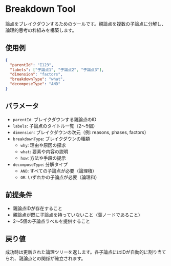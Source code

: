 # Breakdown Tool

論点をブレイクダウンするためのツールです。親論点を複数の子論点に分解し、論理的思考の枠組みを構築します。

## 使用例

```json
{
  "parentId": "I123",
  "labels": ["子論点1", "子論点2", "子論点3"],
  "dimension": "factors",
  "breakdownType": "what",
  "decomposeType": "AND"
}
```

## パラメータ

- `parentId`: ブレイクダウンする親論点のID
- `labels`: 子論点のタイトル一覧（2〜5個）
- `dimension`: ブレイクダウンの次元（例: reasons, phases, factors）
- `breakdownType`: ブレイクダウンの種類
  - `why`: 理由や原因の探求
  - `what`: 要素や内容の説明
  - `how`: 方法や手段の提示
- `decomposeType`: 分解タイプ
  - `AND`: すべての子論点が必要（論理積）
  - `OR`: いずれかの子論点が必要（論理和）

## 前提条件

- 親論点IDが存在すること
- 親論点が既に子論点を持っていないこと（葉ノードであること）
- 2〜5個の子論点ラベルを提供すること

## 戻り値

成功時は更新された論理ツリーを返します。各子論点にはIDが自動的に割り当てられ、親論点との関係が確立されます。